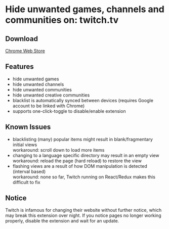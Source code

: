 # Hide unwanted games, channels and communities on: twitch.tv

## Download
[Chrome Web Store](https://chrome.google.com/webstore/detail/unwanted-twitch/egbpddkgpjmliolmpjenjomflclekjld)

## Features
- hide unwanted games
- hide unwanted channels
- hide unwanted communities
- hide unwanted creative communities
- blacklist is automatically synced between devices (requires Google account to be linked with Chrome)
- supports one-click-toggle to disable/enable extension

## Known Issues
- blacklisting (many) popular items might result in blank/fragmentary initial views\
  workaround: scroll down to load more items
- changing to a language specific directory may result in an empty view\
  workaround: reload the page (hard reload) to restore the view
- flashing views are a result of how DOM manipulation is detected (interval based)\
  workaround: none so far, Twitch running on React/Redux makes this difficult to fix

## Notice
Twitch is infamous for changing their website without further notice, which may break this extension over night. If you notice pages no longer working properly, disable the extension and wait for an update.
